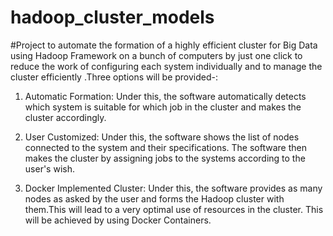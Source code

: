 # hadoop_cluster_models


#Project to automate the formation of a highly efficient cluster for Big Data using Hadoop
Framework on a bunch of computers by just one click to reduce the work of configuring
each system individually and to manage the cluster efficiently .Three options will be
provided-:

1. Automatic Formation: Under this, the software automatically detects which system is
suitable for which job in the cluster and makes the cluster accordingly.

2. User Customized: Under this, the software shows the list of nodes connected to the
system and their specifications. The software then makes the cluster by assigning jobs
to the systems according to the user's wish.

3. Docker Implemented Cluster: Under this, the software provides as many nodes as
asked by the user and forms the Hadoop cluster with them.This will lead to a very
optimal use of resources in the cluster. This will be achieved by using Docker Containers.
